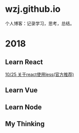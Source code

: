# wzj.github.io
个人博客：记录学习，思考，总结。

# 2018
  ## Learn React
   [10/25  关于react使用less(官方推荐)](https://github.com/SkyWblack/wzj.github.io/issues/1)
  ## Learn Vue
  ## Learn Node
  ## My Thinking
 
